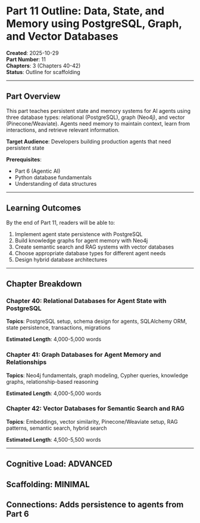 # Part 11 Outline: Data, State, and Memory using PostgreSQL, Graph, and Vector Databases

**Created**: 2025-10-29  
**Part Number**: 11  
**Chapters**: 3 (Chapters 40-42)  
**Status**: Outline for scaffolding

---

## Part Overview

This part teaches persistent state and memory systems for AI agents using three database types: relational (PostgreSQL), graph (Neo4j), and vector (Pinecone/Weaviate). Agents need memory to maintain context, learn from interactions, and retrieve relevant information.

**Target Audience**: Developers building production agents that need persistent state

**Prerequisites**:
- Part 6 (Agentic AI)
- Python database fundamentals
- Understanding of data structures

---

## Learning Outcomes

By the end of Part 11, readers will be able to:
1. Implement agent state persistence with PostgreSQL
2. Build knowledge graphs for agent memory with Neo4j
3. Create semantic search and RAG systems with vector databases
4. Choose appropriate database types for different agent needs
5. Design hybrid database architectures

---

## Chapter Breakdown

### Chapter 40: Relational Databases for Agent State with PostgreSQL

**Topics**: PostgreSQL setup, schema design for agents, SQLAlchemy ORM, state persistence, transactions, migrations

**Estimated Length**: 4,000-5,000 words

### Chapter 41: Graph Databases for Agent Memory and Relationships

**Topics**: Neo4j fundamentals, graph modeling, Cypher queries, knowledge graphs, relationship-based reasoning

**Estimated Length**: 4,000-5,000 words

### Chapter 42: Vector Databases for Semantic Search and RAG

**Topics**: Embeddings, vector similarity, Pinecone/Weaviate setup, RAG patterns, semantic search, hybrid search

**Estimated Length**: 4,500-5,500 words

---

## Cognitive Load: ADVANCED  
## Scaffolding: MINIMAL  
## Connections: Adds persistence to agents from Part 6

